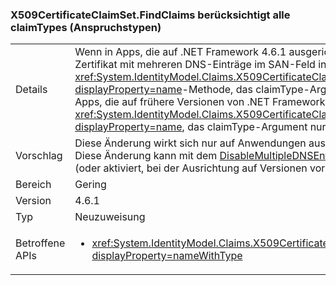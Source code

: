 ### <a name="x509certificateclaimsetfindclaims-considers-all-claimtypes"></a>X509CertificateClaimSet.FindClaims berücksichtigt alle claimTypes (Anspruchstypen)

|   |   |
|---|---|
|Details|Wenn in Apps, die auf .NET Framework 4.6.1 ausgerichtet sind, ein X509-Anspruchssatz über ein Zertifikat mit mehreren DNS-Einträge im SAN-Feld initialisiert wird, versucht die <xref:System.IdentityModel.Claims.X509CertificateClaimSet.FindClaims(System.String,System.String)?displayProperty=name>-Methode, das claimType-Argument mit allen DNS-Einträgen abzugleichen. Bei Apps, die auf frühere Versionen von .NET Framework ausgerichtet sind, versucht die Methode <xref:System.IdentityModel.Claims.X509CertificateClaimSet.FindClaims(System.String,System.String)?displayProperty=name>, das claimType-Argument nur mit dem neuesten DNS-Eintrag abzugleichen.|
|Vorschlag|Diese Änderung wirkt sich nur auf Anwendungen aus, die auf .NET Framework 4.6.1 ausgerichtet sind. Diese Änderung kann mit dem [DisableMultipleDNSEntries](~/docs/framework/migration-guide/mitigation-x509certificateclaimset-findclaims-method.md#mitigation)-Kompatibilitätsschalter deaktiviert werden (oder aktiviert, bei der Ausrichtung auf Versionen vor 4.6.1).|
|Bereich|Gering|
|Version|4.6.1|
|Typ|Neuzuweisung|
|Betroffene APIs|<ul><li><xref:System.IdentityModel.Claims.X509CertificateClaimSet.FindClaims(System.String,System.String)?displayProperty=nameWithType></li></ul>|


